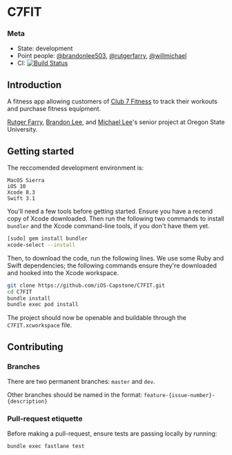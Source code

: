 # C7FIT

### Meta
- State: development
- Point people: 
[@brandonlee503](https://github.com/brandonlee503), 
[@rutgerfarry](https://github.com/rutgerfarry), 
[@willmichael](https://github.com/willmichael)
- CI: [![Build Status](https://travis-ci.org/iOS-Capstone/C7FIT.svg?branch=dev)](https://travis-ci.org/iOS-Capstone/C7FIT)

## Introduction
A fitness app allowing customers of [Club 7 Fitness](http://www.clubsevenfitness.com/) to track their workouts and purchase fitness equipment.

[Rutger Farry](https://github.com/rutgerfarry), [Brandon Lee](https://github.com/brandonlee503), and [Michael Lee](https://github.com/willmichael)'s senior project at Oregon State University.

## Getting started

The reccomended development environment is:
```
MacOS Sierra
iOS 10
Xcode 8.3
Swift 3.1
```

You'll need a few tools before getting started. Ensure you have a recend copy of Xcode downloaded. Then run the following two commands to install `bundler` and the Xcode command-line tools, if you don't have them yet.
```sh
[sudo] gem install bundler
xcode-select --install
```

Then, to download the code, run the following lines. We use some Ruby and Swift dependencies; the following commands ensure they're downloaded and hooked into the Xcode workspace.
```sh
git clone https://github.com/iOS-Capstone/C7FIT.git
cd C7FIT
bundle install
bundle exec pod install
```
The project should now be openable and buildable through the `C7FIT.xcworkspace` file.

## Contributing
### Branches
There are two permanent branches: `master` and `dev`.

Other branches should be named in the format: `feature-{issue-number}-{description}`

### Pull-request etiquette
Before making a pull-request, ensure tests are passing locally by running:
```sh
bundle exec fastlane test
```
